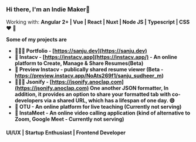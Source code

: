 
### Hi there, I'm an Indie Maker👋

Working with: <strong>Angular 2+ | Vue | React | Nuxt | Node JS | Typescript | CSS ❤️ <strong> 💪

Some of my projects are

- 👨🏽‍💻 Portfolio - [https://sanju.dev](https://sanju.dev)
- 📄 Instacv - [https://instacv.app](https://instacv.app/) - An online platform to Create, Manage & Share Resumes(Beta)
- 🚩 Preview Instacv - publically shared resume viewer (Beta - https://preview.instacv.app/NoAts269f1/sanju_sudheer_m)
- 👨🏼‍💻 Jsonify - [https://jsonify.anoclap.com](https://jsonify.anoclap.com) One another JSON formatter, In addition, it provides an option to share your formatted tab with co-developers via a shared URL, which has a lifespan of one day. 😄 
- 🎥 OTU - An online platform for live teaching (Currently not serving)
- 🎥 InstaMeet - An online video calling application (kind of alternative to Zoom, Google Meet - Currently not serving)



<!--
**SanjuSudheerM/SanjuSudheerM** is a ✨ _special_ ✨ repository because its `README.md` (this file) appears on your GitHub profile.

Here are some ideas to get you started:

- 🔭 I’m currently working on ...
- 🌱 I’m currently learning ...
- 👯 I’m looking to collaborate on ...
- 🤔 I’m looking for help with ...
- 💬 Ask me about ...
- 📫 How to reach me: ...
- 😄 Pronouns: ...
- ⚡ Fun fact: ...
-->
#### UI/UX | Startup Enthusiast | Frontend Developer 
